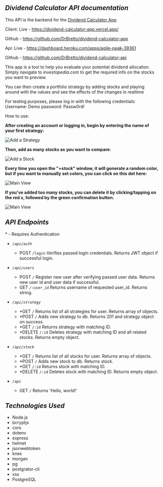 ## **_Dividend Calculator API documentation_**

This API is the backend for the [Dividend Calculator App](https://github.com/DrBretto/dividend-calculator-app)

Client: Live - https://dividend-calculator-app.vercel.app/

Github - https://github.com/DrBretto/dividend-calculator-app

Api: Live - https://dashboard.heroku.com/apps/agile-peak-39361

Github - https://github.com/DrBretto/dividend-calculator-api

This app is a tool to help you evaluate your potential dividend
allocation. Simply navigate to _investopedia.com_ to get the required
info on the stocks you want to preview.

You can then create a portfolio strategy by adding stocks and
playing around with the values and see the effects of the changes
in realtime

For testing purposes, please log in with the following credentials:
Username: Demo
password: Passw0rd!

How to use:

**After creating an account or logging in, begin by entering the name of your first strategy:**

![Add a Strategy](https://github.com/DrBretto/dividend-calculator-app/blob/master/images/AddStrat.JPG?raw=true)

**Then, add as many stocks as you want to compare:**

![Add a Stock](https://github.com/DrBretto/dividend-calculator-app/blob/master/images/AddStock.JPG?raw=true)

**Every time you open the "+stock" window, it will generate a random color, but if you want to manually set colors, you can click on this dot here:**

![Main View](https://github.com/DrBretto/dividend-calculator-app/blob/master/images/ChangeColor.JPG?raw=true)

**If you've added too many stocks, you can delete it by clicking/tapping on the red x, followed by the green confirmation button.**

![Main View](https://github.com/DrBretto/dividend-calculator-app/blob/master/images/DeleteStock.JPG?raw=true)

## _API Endpoints_

\* - Requires Authentication

- _`/api/auth`_

  - POST `/login` Verifies passed login credentials. Returns JWT object if successful login.

- _`/api/users`_

  - POST `/` Register new user after verifying passed user data. Returns new user id and user data if successful.
  - GET `/:user_id` Returns username of requested user_id. Returns string.

- _`/api/strategy`_

  - \*GET `/` Returns list of all strategies for user. Returns array of objects.
  - \*POST `/` Adds new strategy to db. Returns 201 and strategy object on success.
  - \*GET `/:id` Returns strategy with matching ID.
  - \*DELETE `/:id` Deletes strategy with matching ID and all related stocks. Returns empty object.

- _`/api/stock`_

  - \*GET `/` Returns list of all stocks for user. Returns array of objects.
  - \*POST `/` Adds new stock to db. Returns stock.
  - \*GET `/:id` Returns stock with matching ID.
  - \*DELETE `/:id` Deletes stock with matching ID. Returns empty object.

- _`/api`_
  - GET `/` Returns 'Hello, world!'

## _Technologies Used_

- Node.js
- bcryptjs
- cors
- dotenv
- express
- helmet
- jsonwebtoken
- knex
- morgan
- pg
- postgrator-cli
- xss
- PostgreSQL
